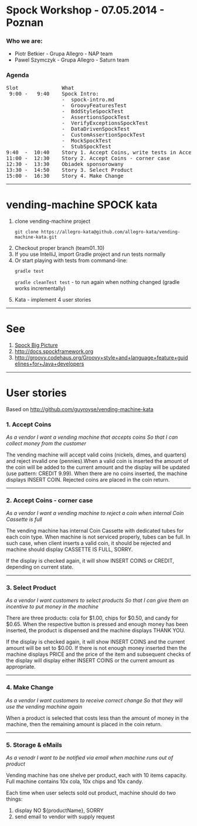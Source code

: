 # Spock Workshop - 07.05.2014 - Poznan

### Who we are:

+ Piotr Betkier  - Grupa Allegro - NAP team
+ Pawel Szymczyk - Grupa Allegro - Saturn team

### Agenda
<pre>
Slot              What                                                       Who
 9:00 -   9:40    Spock Intro:
                  -  spock-intro.md                                          Piotrek
                  -  GroovyFeaturesTest                                      Paweł
                  -  BddStyleSpockTest                                       Piotrek
                  -  AssertionsSpockTest                                     Piotrek
                  -  VerifyExceptionsSpockTest                               Piotrek
                  -  DataDrivenSpockTest                                     Paweł
                  -  CustomAssertionSpockTest                                Paweł 
                  -  MockSpockTest                                           Paweł
                  -  StubSpockTest                                           Paweł
9:40  -  10:40    Story 1. Accept Coins, write tests in AcceptCoinsTest      Piotrek
11:00 -  12:30	  Story 2. Accept Coins - corner case                        Piotrek
12:30 -  13:30	  Obiadek sponsorowany                                       Estella
13:30 -  14:50	  Story 3. Select Product                                    Paweł
15:00 -  16:30	  Story 4. Make Change                                       Paweł
</pre>

------------
# vending-machine SPOCK kata

1. clone vending-machine project
   <p><code>git clone https://allegro-kata@github.com/allegro-kata/vending-machine-kata.git
   </code></p>
1. Checkout proper branch (team01..10)
1. If you use IntelliJ, import Gradle project and run tests normally
1. Or start playing with tests from command-line:
    <p> <code>gradle test</code></p>
    <p> <code>gradle cleanTest test</code> - to run again when nothing changed (gradle works incrementally) </p>
1. Kata - implement 4 user stories

------------
# See
1. <a href="http://github.com/allegro/vending-machine-kata/blob/master/spock-intro.md">Spock Big Picture</a>
1. http://docs.spockframework.org
1. http://groovy.codehaus.org/Groovy+style+and+language+feature+guidelines+for+Java+developers

------------
# User stories

Based on
http://github.com/guyroyse/vending-machine-kata

### 1. Accept Coins

_As a vendor_
_I want a vending machine that accepts coins_
_So that I can collect money from the customer_

The vending machine will accept valid coins (nickels, dimes, and quarters) and reject invalid one (pennies).When a
valid coin is inserted the amount of the coin will be added to the current amount and the display will be
updated (use pattern: CREDIT 9.99).
When there are no coins inserted, the machine displays INSERT COIN. Rejected coins are placed in the coin return.

------------
### 2. Accept Coins - corner case

_As a vendor_
_I want a vending machine to reject a coin_
_when internal Coin Cassette is full_

The vending machine has internal Coin Cassette with
dedicated tubes for each coin type. When machine is not serviced properly, tubes can be full.
In such case, when client inserts a valid coin, it should be rejected
and machine should display CASSETTE IS FULL, SORRY.

If the display is
checked again, it will show INSERT COINS or CREDIT, depending on current state.

--------------
### 3. Select Product

_As a vendor_
_I want customers to select products_
_So that I can give them an incentive to put money in the machine_

There are three products: cola for $1.00, chips for $0.50, and candy for $0.65.  When the respective button is pressed
and enough money has been inserted, the product is dispensed and the machine displays THANK YOU.

If the display is
checked again, it will show INSERT COINS and the current amount will be set to $0.00.  If there is not enough money
inserted then the machine displays PRICE and the price of the item and subsequent checks of the display will display
either INSERT COINS or the current amount as appropriate.


-----------
### 4. Make Change

_As a vendor_
_I want customers to receive correct change_
_So that they will use the vending machine again_

When a product is selected that costs less than the amount of money in the machine, then the remaining amount is placed
in the coin return.

-----------
### 5. Storage & eMails
_As a venodr_
_I want to be notified via email when machine runs out of product_

Vending machine has one shelve per product, each with 10 items capacity. Full machine contains 10x cola, 10x chips and 10x candy.

Each time when user selects sold out product, machine should do two things:

1. display NO ${productName}, SORRY
1. send email to vendor with supply request
